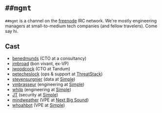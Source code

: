 # `##mgmt`

`##mgmt` is a channel on the [freenode][] IRC network. We're mostly
engineering managers at small-to-medium tech companies (and fellow
travelers). Come say hi.

[freenode]: https://freenode.net/

## Cast

- [benedmunds][] (CTO at a consultancy)
- [jmbroad][] (bon vivant, ex-VP)
- [jwoodcock][] (CTO at Tandum)
- [petecheslock][] (ops & support at [ThreatStack][])
- [stevensurgnier][] (data at [Simple][])
- [vmbrasseur][] (engineering at [Simple][])
- [whilp][] (engineering at [Simple][])
- [JT][] (security at [Simple][])
- [mindweather][] (VPE at [Next Big Sound][])
- [whoahbot][] (VPE at [Simple][])

[simple]:          https://simple.com/
[threatstack]:     https://threatstack.com/
[Next Big Sound]:  https://nextbigsound.com/
[whilp]:           https://twitter.com/whilp
[stevensurgnier]:  https://twitter.com/stevensurgnier
[benedmunds]:      https://twitter.com/benedmunds
[petecheslock]:    https://twitter.com/petecheslock
[jmbroad]:         https://twitter.com/jmbroad
[vmbrasseur]:      https://twitter.com/vmbrasseur
[jwoodcock]:       https://twitter.com/jwoodcock
[JT]:              https://twitter.com/jdarrelthomas
[mindweather]:     https://twitter.com/mindweather
[whoahbot]:        https://twitter.com/whoahbot
